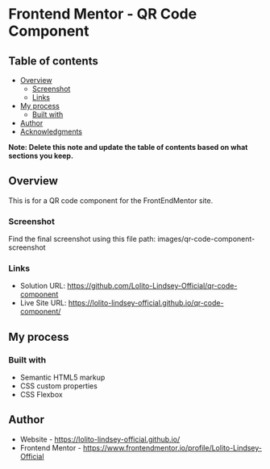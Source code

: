 # Frontend Mentor - QR Code Component

## Table of contents

- [Overview](#overview)
  - [Screenshot](#screenshot)
  - [Links](#links)
- [My process](#my-process)
  - [Built with](#built-with)
- [Author](#author)
- [Acknowledgments](#acknowledgments)

**Note: Delete this note and update the table of contents based on what sections you keep.**

## Overview

This is for a QR code component for the FrontEndMentor site.

### Screenshot

Find the final screenshot using this file path: images/qr-code-component-screenshot

### Links

- Solution URL: https://github.com/Lolito-Lindsey-Official/qr-code-component
- Live Site URL: https://lolito-lindsey-official.github.io/qr-code-component/

## My process

### Built with

- Semantic HTML5 markup
- CSS custom properties
- CSS Flexbox

## Author

- Website - https://lolito-lindsey-official.github.io/
- Frontend Mentor - https://www.frontendmentor.io/profile/Lolito-Lindsey-Official
